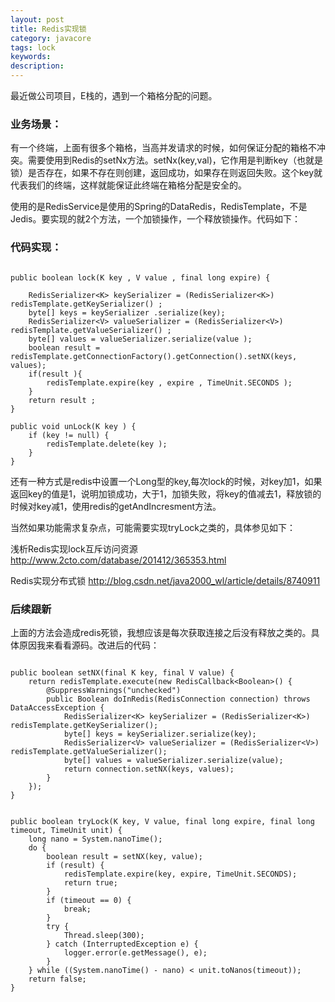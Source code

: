 ```yaml
---
layout: post
title: Redis实现锁
category: javacore
tags: lock
keywords: 
description: 
---
```


最近做公司项目，E栈的，遇到一个箱格分配的问题。

### 业务场景：

有一个终端，上面有很多个箱格，当高并发请求的时候，如何保证分配的箱格不冲突。需要使用到Redis的setNx方法。setNx(key,val)，它作用是判断key（也就是锁）是否存在，如果不存在则创建，返回成功，如果存在则返回失败。这个key就代表我们的终端，这样就能保证此终端在箱格分配是安全的。

使用的是RedisService是使用的Spring的DataRedis，RedisTemplate，不是Jedis。要实现的就2个方法，一个加锁操作，一个释放锁操作。代码如下：

### 代码实现：

````

public boolean lock(K key , V value , final long expire) {
	
	RedisSerializer<K> keySerializer = (RedisSerializer<K>) redisTemplate.getKeySerializer() ;
	byte[] keys = keySerializer .serialize(key);
	RedisSerializer<V> valueSerializer = (RedisSerializer<V>) redisTemplate.getValueSerializer() ;
	byte[] values = valueSerializer.serialize(value );
	boolean result = redisTemplate.getConnectionFactory().getConnection().setNX(keys, values);
	if(result ){
		redisTemplate.expire(key , expire , TimeUnit.SECONDS );
	}
	return result ;
}

public void unLock(K key ) {
	if (key != null) {
		redisTemplate.delete(key );
	}
}

````

还有一种方式是redis中设置一个Long型的key,每次lock的时候，对key加1，如果返回key的值是1，说明加锁成功，大于1，加锁失败，将key的值减去1，释放锁的时候对key减1，使用redis的getAndIncresment方法。

当然如果功能需求复杂点，可能需要实现tryLock之类的，具体参见如下：

浅析Redis实现lock互斥访问资源
http://www.2cto.com/database/201412/365353.html

Redis实现分布式锁
http://blog.csdn.net/java2000_wl/article/details/8740911


### 后续跟新

上面的方法会造成redis死锁，我想应该是每次获取连接之后没有释放之类的。具体原因我来看看源码。改进后的代码：

```

public boolean setNX(final K key, final V value) {
	return redisTemplate.execute(new RedisCallback<Boolean>() {
		@SuppressWarnings("unchecked")
		public Boolean doInRedis(RedisConnection connection) throws DataAccessException {
			RedisSerializer<K> keySerializer = (RedisSerializer<K>) redisTemplate.getKeySerializer();
			byte[] keys = keySerializer.serialize(key);
			RedisSerializer<V> valueSerializer = (RedisSerializer<V>) redisTemplate.getValueSerializer();
			byte[] values = valueSerializer.serialize(value);
			return connection.setNX(keys, values);
		}
	});
}


public boolean tryLock(K key, V value, final long expire, final long timeout, TimeUnit unit) {
	long nano = System.nanoTime();
	do {
		boolean result = setNX(key, value);
		if (result) {
			redisTemplate.expire(key, expire, TimeUnit.SECONDS);
			return true;
		}
		if (timeout == 0) {
			break;
		}
		try {
			Thread.sleep(300);
		} catch (InterruptedException e) {
			logger.error(e.getMessage(), e);
		}
	} while ((System.nanoTime() - nano) < unit.toNanos(timeout));
	return false;
}

```




















